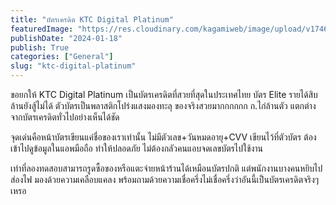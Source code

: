 ```yaml
---
title: "บัตรเครดิต KTC Digital Platinum"
featuredImage: "https://res.cloudinary.com/kagamiweb/image/upload/v1746283875/blog.coregamehd.com/ktc-digital-platinum.jpg"
publishDate: "2024-01-18"
publish: True
categories: ["General"]
slug: "ktc-digital-platinum"
---
```



ขอยกให้ KTC Digital Platinum เป็นบัตรเครดิตที่สวยที่สุดในประเทศไทย บัตร Elite รายได้สิบล้านยังสู้ไม่ได้ ตัวบัตรเป็นพลาสติกโปร่งแสงมองทะลุ ของจริงสวยมากกกกกก ก.ไก่ล้านตัว แตกต่างจากบัตรเครดิตทั่วไปอย่างเห็นได้ชัด

จุดเด่นคือหน้าบัตรเขียนแค่ชื่อของเราเท่านั้น ไม่มีตัวเลข+วันหมดอายุ+CVV เขียนไว้ที่ตัวบัตร ต้องเข้าไปดูข้อมูลในแอพมือถือ ทำให้ปลอดภัย ไม่ต้องกลัวคนแอบจดเลขบัตรไปใช้งาน 

เท่าที่ลองทดสอบสามารถรูดซื้อของหรือแตะจ่ายหน้าร้านได้เหมือนบัตรปกติ แต่พนักงานบางคนหยิบไปส่องไฟ มองด้วยความเคลือบแคลง พร้อมถามด้วยความเชื่อครึ่งไม่เชื่อครึ่งว่าอันนี้เป็นบัตรเครดิตจริงๆ เหรอ

